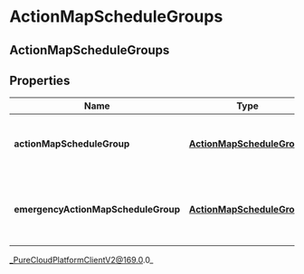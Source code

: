 # ActionMapScheduleGroups

## ActionMapScheduleGroups

## Properties

|Name | Type | Description | Notes|
|------------ | ------------- | ------------- | -------------|
| **actionMapScheduleGroup** | [**ActionMapScheduleGroup**](ActionMapScheduleGroup) | The actions map&#39;s associated schedule group. | |
| **emergencyActionMapScheduleGroup** | [**ActionMapScheduleGroup**](ActionMapScheduleGroup) | The action map&#39;s associated emergency schedule group. | [optional] |



_PureCloudPlatformClientV2@169.0.0_
